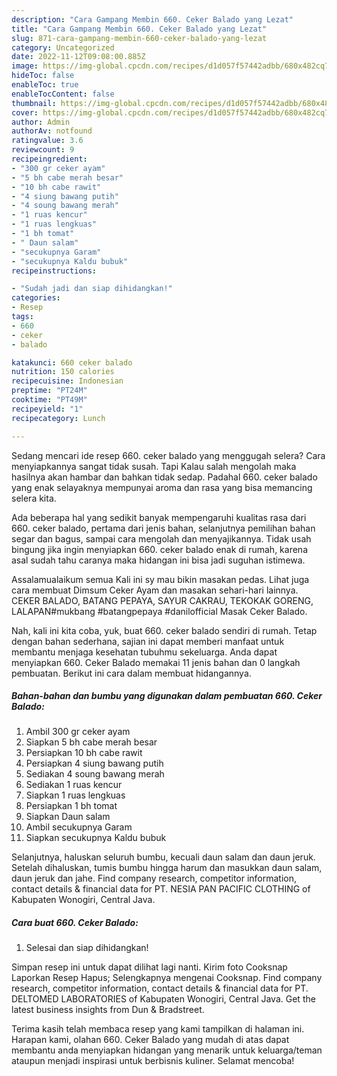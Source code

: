 ```yaml
---
description: "Cara Gampang Membin 660. Ceker Balado yang Lezat"
title: "Cara Gampang Membin 660. Ceker Balado yang Lezat"
slug: 871-cara-gampang-membin-660-ceker-balado-yang-lezat
category: Uncategorized
date: 2022-11-12T09:08:00.885Z
image: https://img-global.cpcdn.com/recipes/d1d057f57442adbb/680x482cq70/660-ceker-balado-foto-resep-utama.jpg
hideToc: false
enableToc: true
enableTocContent: false
thumbnail: https://img-global.cpcdn.com/recipes/d1d057f57442adbb/680x482cq70/660-ceker-balado-foto-resep-utama.jpg
cover: https://img-global.cpcdn.com/recipes/d1d057f57442adbb/680x482cq70/660-ceker-balado-foto-resep-utama.jpg
author: Admin
authorAv: notfound
ratingvalue: 3.6
reviewcount: 9
recipeingredient:
- "300 gr ceker ayam"
- "5 bh cabe merah besar"
- "10 bh cabe rawit"
- "4 siung bawang putih"
- "4 soung bawang merah"
- "1 ruas kencur"
- "1 ruas lengkuas"
- "1 bh tomat"
- " Daun salam"
- "secukupnya Garam"
- "secukupnya Kaldu bubuk"
recipeinstructions:

- "Sudah jadi dan siap dihidangkan!"
categories:
- Resep
tags:
- 660
- ceker
- balado

katakunci: 660 ceker balado 
nutrition: 150 calories
recipecuisine: Indonesian
preptime: "PT24M"
cooktime: "PT49M"
recipeyield: "1"
recipecategory: Lunch

---
```



Sedang mencari ide resep 660. ceker balado yang menggugah selera? Cara menyiapkannya sangat tidak susah. Tapi Kalau salah mengolah maka hasilnya akan hambar dan bahkan tidak sedap. Padahal 660. ceker balado yang enak selayaknya mempunyai aroma dan rasa yang bisa memancing selera kita.


Ada beberapa hal yang sedikit banyak mempengaruhi kualitas rasa dari 660. ceker balado, pertama dari jenis bahan, selanjutnya pemilihan bahan segar dan bagus, sampai cara mengolah dan menyajikannya. Tidak usah bingung jika ingin menyiapkan 660. ceker balado enak di rumah, karena asal sudah tahu caranya maka hidangan ini bisa jadi suguhan istimewa.

Assalamualaikum semua Kali ini sy mau bikin masakan pedas. Lihat juga cara membuat Dimsum Ceker Ayam dan masakan sehari-hari lainnya. CEKER BALADO, BATANG PEPAYA, SAYUR CAKRAU, TEKOKAK GORENG, LALAPAN#mukbang #batangpepaya #danilofficial Masak Ceker Balado.


Nah, kali ini kita coba, yuk, buat 660. ceker balado sendiri di rumah. Tetap dengan bahan sederhana, sajian ini dapat memberi manfaat untuk membantu menjaga kesehatan tubuhmu sekeluarga. Anda dapat menyiapkan 660. Ceker Balado memakai 11 jenis bahan dan 0 langkah pembuatan. Berikut ini cara dalam membuat hidangannya.

<!--inarticleads1-->

##### Bahan-bahan dan bumbu yang digunakan dalam pembuatan 660. Ceker Balado:

1. Ambil 300 gr ceker ayam
1. Siapkan 5 bh cabe merah besar
1. Persiapkan 10 bh cabe rawit
1. Persiapkan 4 siung bawang putih
1. Sediakan 4 soung bawang merah
1. Sediakan 1 ruas kencur
1. Siapkan 1 ruas lengkuas
1. Persiapkan 1 bh tomat
1. Siapkan  Daun salam
1. Ambil secukupnya Garam
1. Siapkan secukupnya Kaldu bubuk


Selanjutnya, haluskan seluruh bumbu, kecuali daun salam dan daun jeruk. Setelah dihaluskan, tumis bumbu hingga harum dan masukkan daun salam, daun jeruk dan jahe. Find company research, competitor information, contact details &amp; financial data for PT. NESIA PAN PACIFIC CLOTHING of Kabupaten Wonogiri, Central Java. 

<!--inarticleads2-->

##### Cara buat 660. Ceker Balado:


1. Selesai dan siap dihidangkan!

Simpan resep ini untuk dapat dilihat lagi nanti. Kirim foto Cooksnap Laporkan Resep Hapus; Selengkapnya mengenai Cooksnap. Find company research, competitor information, contact details &amp; financial data for PT. DELTOMED LABORATORIES of Kabupaten Wonogiri, Central Java. Get the latest business insights from Dun &amp; Bradstreet. 

Terima kasih telah membaca resep yang kami tampilkan di halaman ini. Harapan kami, olahan 660. Ceker Balado yang mudah di atas dapat membantu anda menyiapkan hidangan yang menarik untuk keluarga/teman ataupun menjadi inspirasi untuk berbisnis kuliner. Selamat mencoba!
